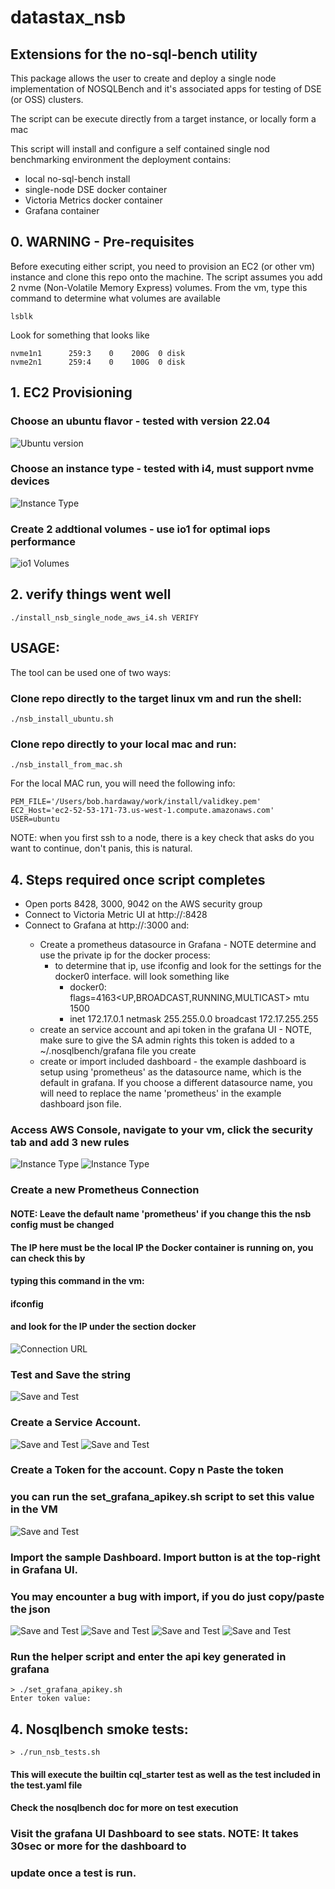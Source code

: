 # datastax_nsb
## Extensions for the no-sql-bench utility

This package allows the user to create and deploy a single node implementation of NOSQLBench
and it's associated apps for testing of DSE (or OSS) clusters.

The script can be execute directly from a target instance, or locally form a mac

This script will install and configure a self contained single nod benchmarking environment
 the deployment contains: 
  - local no-sql-bench install
  - single-node DSE docker container
  - Victoria Metrics docker container
  - Grafana container

## 0. WARNING - Pre-requisites

Before executing either script, you need to provision an EC2 (or other vm) instance and
clone this repo onto the machine. The script assumes you add 2 nvme (Non-Volatile Memory Express) 
volumes. From the vm, type this command to determine what volumes are available

```
lsblk
```

Look for something that looks like

    nvme1n1      259:3    0    200G  0 disk
    nvme2n1      259:4    0    100G  0 disk

## 1. EC2 Provisioning

### Choose an ubuntu flavor - tested with version 22.04

![Ubuntu version](./img/Ubuntu2204.png)

### Choose an instance type - tested with i4, must support nvme devices

![Instance Type](./img/EC2_i4.png)

### Create 2 addtional volumes - use io1 for optimal iops performance

![io1 Volumes](./img/nvme_volumes.png)

## 2. verify things went well
```
./install_nsb_single_node_aws_i4.sh VERIFY
```

## USAGE:

The tool can be used one of two ways:

### Clone repo directly to the target linux vm and run the shell:
```
./nsb_install_ubuntu.sh
```

### Clone repo directly to your local mac and run:
```
./nsb_install_from_mac.sh
```

For the local MAC run, you will need the following info:

```
PEM_FILE='/Users/bob.hardaway/work/install/validkey.pem'
EC2_Host='ec2-52-53-171-73.us-west-1.compute.amazonaws.com'
USER=ubuntu
```
NOTE: when you first ssh to a node, there is a key check that asks do you want to continue, don't panis, this is natural.

## 4. Steps required once script completes

 - Open ports 8428, 3000, 9042 on the AWS security group
 - Connect to Victoria Metric UI at http://<ip>:8428 
 - Connect to Grafana at http://<ip>:3000 and: 
   - Create a prometheus datasource in Grafana - NOTE determine and use the private ip for the docker process:
        - to determine that ip, use ifconfig and look for the settings for the docker0 interface. will look something like
           - docker0: flags=4163<UP,BROADCAST,RUNNING,MULTICAST>  mtu 1500
           - inet 172.17.0.1  netmask 255.255.0.0  broadcast 172.17.255.255
   - create an service account and api token in the grafana UI - NOTE, make sure to give the SA admin rights
      this token is added to a ~/.nosqlbench/grafana file you create
   -  create or import included dashboard - the example dashboard is setup using 'prometheus' as the 
       datasource name, which is the default in grafana. If you choose a different datasource name, you
       will need to replace the name 'prometheus' in the example dashboard json file.

### Access AWS Console, navigate to your vm, click the security tab and add 3 new rules

![Instance Type](./img/AWSSecurityGroup.png)
![Instance Type](./img/Add3Rules.png)

### Create a new Prometheus Connection
#### NOTE: Leave the default name 'prometheus' if you change this the nsb config must be changed
####  The IP here must be the local IP the Docker container is running on, you can check this by
####   typing this command in the vm: 
####            ifconfig
####   and look for the IP under the section docker

![Connection URL](./img/ConnectionIP.png)

### Test and Save the string

![Save and Test](./img/ProSaveandTest.png)

### Create a Service Account.

![Save and Test](./img/SAAdd.png)
![Save and Test](./img/ServiceAccountADMIN.png)

### Create a Token for the account. Copy n Paste the token
###  you can run the set_grafana_apikey.sh script to set this value in the VM

![Save and Test](./img/TokenCopy.png)

### Import the sample Dashboard. Import button is at the top-right in Grafana UI.
### You may encounter a bug with import, if you do just copy/paste the json

![Save and Test](./img/DashUpload.png)
![Save and Test](./img/DashImportRight.png)
![Save and Test](./img/AwSnap.png)
![Save and Test](./img/DashImport.png)

### Run the helper script and enter the api key generated in grafana 

```
> ./set_grafana_apikey.sh
Enter token value:
```

## 4. Nosqlbench smoke tests:

```
> ./run_nsb_tests.sh
```

#### This will execute the builtin cql_starter test as well as the test included in the test.yaml file
#### Check the nosqlbench doc for more on test execution

### Visit the grafana UI Dashboard to see stats. NOTE: It takes 30sec or more for the dashboard to 
### update once a test is run.
